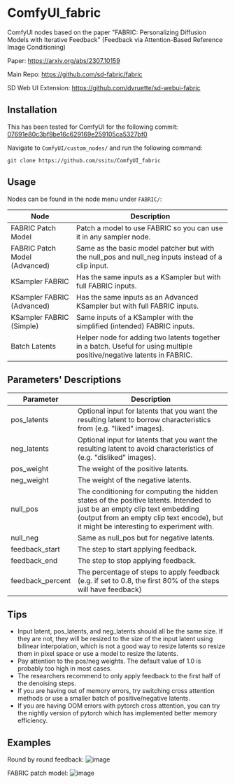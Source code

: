 # ComfyUI_fabric
 ComfyUI nodes based on the paper "FABRIC: Personalizing Diffusion Models with Iterative Feedback" (Feedback via Attention-Based Reference Image Conditioning)

Paper: https://arxiv.org/abs/2307.10159

Main Repo: https://github.com/sd-fabric/fabric

SD Web UI Extension: https://github.com/dvruette/sd-webui-fabric

## Installation

This has been tested for ComfyUI for the following commit: [07691e80c3bf9be16c629169e259105ca5327bf0](https://github.com/comfyanonymous/ComfyUI/commit/07691e80c3bf9be16c629169e259105ca5327bf0)

Navigate to `ComfyUI/custom_nodes/` and run the following command:
```
git clone https://github.com/ssitu/ComfyUI_fabric
```

## Usage

Nodes can be found in the node menu under `FABRIC/`:

| Node                          | Description                                                                                                            |
|-------------------------------|------------------------------------------------------------------------------------------------------------------------|
| FABRIC Patch Model            | Patch a model to use FABRIC so you can use it in any sampler node.                                                     |
| FABRIC Patch Model (Advanced) | Same as the basic model patcher but with the null_pos and null_neg inputs instead of a clip input.                     |
| KSampler FABRIC               | Has the same inputs as a KSampler but with full FABRIC inputs.                                                         |
| KSampler FABRIC (Advanced)    | Has the same inputs as an Advanced KSampler but with full FABRIC inputs.                                               |
| KSampler FABRIC (Simple)      | Same inputs of a KSampler with the simplified (intended) FABRIC inputs.                                                |
| Batch Latents                 | Helper node for adding two latents together in a batch. Useful for using multiple positive/negative latents in FABRIC. |

## Parameters' Descriptions

| Parameter        | Description                                                                                                                                                                                                         |
|------------------|---------------------------------------------------------------------------------------------------------------------------------------------------------------------------------------------------------------------|
| pos_latents      | Optional input for latents that you want the resulting latent to borrow characteristics from (e.g. "liked" images).                                                                                                 |
| neg_latents      | Optional input for latents that you want the resulting latent to avoid characteristics of (e.g. "disliked" images).                                                                                                 |
| pos_weight       | The weight of the positive latents.                                                                                                                                                                                 |
| neg_weight       | The weight of the negative latents.                                                                                                                                                                                 |
| null_pos         | The conditioning for computing the hidden states of the positive latents. Intended to just be an empty clip text embedding (output from an empty clip text encode), but it might be interesting to experiment with. |
| null_neg         | Same as null_pos but for negative latents.                                                                                                                                                                          |
| feedback_start   | The step to start applying feedback.                                                                                                                                                                                |
| feedback_end     | The step to stop applying feedback.                                                                                                                                                                                 |
| feedback_percent | The percentage of steps to apply feedback (e.g. if set to 0.8, the first 80% of the steps will have feedback)                                                                                                       |

## Tips

* Input latent, pos_latents, and neg_latents should all be the same size. If they are not, they will be resized to the size of the input latent using bilinear interpolation, which is not a good way to resize latents so resize them in pixel space or use a model to resize the latents.
* Pay attention to the pos/neg weights. The default value of 1.0 is probably too high in most cases.
* The researchers recommend to only apply feedback to the first half of the denoising steps.
* If you are having out of memory errors, try switching cross attention methods or use a smaller batch of positive/negative latents.
* If you are having OOM errors with pytorch cross attention, you can try the nightly version of pytorch which has implemented better memory efficiency.

## Examples
Round by round feedback:
![image](https://github.com/ssitu/ComfyUI_fabric/assets/57548627/5bc67956-f41c-4c50-8641-a0d45347afc6)

FABRIC patch model:
![image](https://github.com/ssitu/ComfyUI_fabric/assets/57548627/24eadcd1-f815-45a8-be18-a54ed17d705b)




